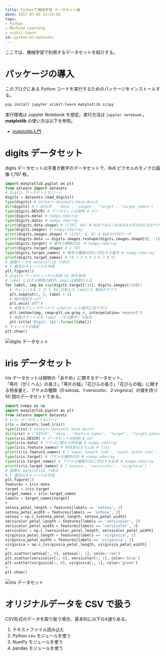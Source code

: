 ```yaml
---
title: Pythonで機械学習 データセット編
date: 2017-07-05 13:53:54
tags:
- Python
- Machine Learning
- scikit-learn
id: python-ml-datasets
---
```


<!--移行済み-->
ここでは、機械学習で利用するデータセットを紹介する。

<!-- more -->

# パッケージの導入

このブログにある Python コードを実行するためのパッケージをインストールする。

```sh
pip install jupyter scikit-learn matplotlib scipy
```

実行環境は Jupyter Notebook を想定。実行方法は `jupyter notebook` 。  
**matplotlib** の使い方は以下を参照。

- [matplotlib入門](http://blog.pepese.com/entry/2016/09/18/174407)

# digits データセット

digits データセットは手書き数字のデータセットで、8x8 ピクセルのモノクロ画像 1,797 枚。

```python
import matplotlib.pyplot as plt
from sklearn import datasets
# digits データセットをロード
digits = datasets.load_digits()
type(digits) # sklearn.datasets.base.Bunch
dir(digits) # ['DESCR', 'data', 'images', 'target', 'target_names']
type(digits.DESCR) # データセットの説明 # str
type(digits.data) # numpy.ndarray
type(digits.data) # numpy.ndarray
print(digits.data.shape) # (1797, 64) # 8x8ではなく8x8=64の形式の1次元ベクトルデータ
type(digits.images) # numpy.ndarray
print(digits.images.shape) # (1797, 8, 8) # 8x8の行列データ
print(digits.data == digits.images.reshape(digits.images.shape[0], -1)) # True ..., True
type(digits.target) # 番号の種類のID　# numpy.ndarray
print(digits.target.shape) # 1,797
type(digits.target_names) # 番号の種類のIDに対応する番号 # numpy.ndarray
print(digits.target_names) # [0 1 2 3 4 5 6 7 8 9]
# 画像データを matplotlib で表示
# 1 番目のキャンバスを作成
plt.figure(1)
# digits データセットから先頭 10 枚を取得
# label にはその画像の数字、imgには画像が入る
for label, img in zip(digits.target[:10], digits.images[:10]):
  # キャンバスを 2 行 5 列に分割した label+1 番目のグラフ
  plt.subplot(2, 5, label + 1)
  # 軸の設定を off
  plt.axis('off')
  # 画像をグレースケールで subplot した箇所に貼り付け
  plt.imshow(img, cmap=plt.cm.gray_r, interpolation='nearest')
  # 画像のタイトルを label （その数字）で設定
  plt.title('Digit: {0}'.format(label))
# キャンバスの描画
plt.show()
```

<img src="../../images/digits_datasets.png"  alt="digits データセット">

# iris データセット

iris データセットは植物の「あやめ」に関するデータセット。  
「萼片（がくへん）の長さ」「萼片の幅」「花びらの長さ」「花びらの幅」に関する特長量と、アヤメの種類（0:setosa、1:versicolor、2:virginica）の値を持つ 50 個のデータセットである。

```python
import numpy as np
import matplotlib.pyplot as plt
from sklearn import datasets
# iris データセットをロード
iris = datasets.load_iris()
type(iris) # sklearn.datasets.base.Bunch
dir(iris) # ['DESCR', 'data', 'feature_names', 'target', 'target_names']
type(iris.DESCR) # データセットの説明 # str
type(iris.data) # アヤメに関する特長量 # numpy.ndarray
type(iris.feature_names) # 特長良のカラム名 # list
print(iris.feature_names) # ['sepal length (cm)', 'sepal width (cm)', 'petal length (cm)', 'petal width (cm)']
type(iris.target) # アヤメの種類のID # numpy.ndarray
type(iris.target_names) # アヤメの種類のIDに対応する名前 # numpy.ndarray
print(iris.target_names) # ['setosa', 'versicolor', 'virginica']
# 画像を matplotlib で表示
# 1 番目のキャンバスを作成
plt.figure(1)
features = iris.data
target = iris.target
target_names = iris.target_names
labels = target_names[target]
#
setosa_petal_length = features[labels == 'setosa', 2]
setosa_petal_width = features[labels == 'setosa', 3]
setosa = np.c_[setosa_petal_length, setosa_petal_width]
versicolor_petal_length = features[labels == 'versicolor', 2]
versicolor_petal_width = features[labels == 'versicolor', 3]
versicolor = np.c_[versicolor_petal_length, versicolor_petal_width]
virginica_petal_length = features[labels == 'virginica', 2]
virginica_petal_width = features[labels == 'virginica', 3]
virginica = np.c_[virginica_petal_length, virginica_petal_width]
#
plt.scatter(setosa[:, 0], setosa[:, 1], color='red')
plt.scatter(versicolor[:, 0], versicolor[:, 1], color='blue')
plt.scatter(virginica[:, 0], virginica[:, 1], color='green')
#
plt.show()
```

<img src="../../images/iris_datasets.png"  alt="iris データセット">

# オリジナルデータを CSV で扱う

CSV形式のデータを取り扱う場合、基本的に以下の4通りある。

1. テキストファイル読み込む
2. Python csv モジュールを使う
3. NumPy モジュールを使う
4. pandas モジュールを使う
